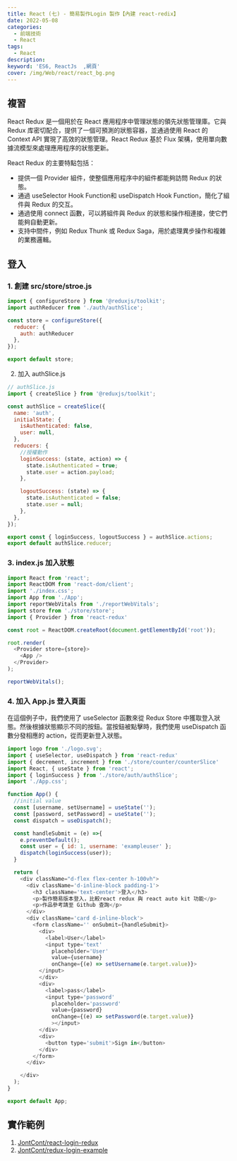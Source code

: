 ```yaml
---
title: React (七) - 簡易製作Login 製作【內建 react-redix】
date: 2022-05-08
categories: 
  - 前端技術
  - React
tags: 
  - React
description:
keyword: 'ES6, ReactJs  ,網頁'
cover: /img/Web/react/react_bg.png
---
```


## 複習
React Redux 是一個用於在 React 應用程序中管理狀態的領先狀態管理庫。它與 Redux 库密切配合，提供了一個可預測的狀態容器，並通過使用 React 的 Context API 實現了高效的狀態管理。React Redux 基於 Flux 架構，使用單向數據流模型來處理應用程序的狀態更新。

React Redux 的主要特點包括：

- 提供一個 Provider 組件，使整個應用程序中的組件都能夠訪問 Redux 的狀態。
- 通過 useSelector Hook Function和 useDispatch Hook Function，簡化了組件與 Redux 的交互。
- 通過使用 connect 函數，可以將組件與 Redux 的狀態和操作相連接，使它們能夠自動更新。
- 支持中間件，例如 Redux Thunk 或 Redux Saga，用於處理異步操作和複雜的業務邏輯。

## 登入

### 1. 創建 src/store/stroe.js
```js
import { configureStore } from '@reduxjs/toolkit';
import authReducer from './auth/authSlice';

const store = configureStore({
  reducer: {
    auth: authReducer
  },
});

export default store;
```

2. 加入 authSlice.js
```js
// authSlice.js
import { createSlice } from '@reduxjs/toolkit';

const authSlice = createSlice({
  name: 'auth',
  initialState: {
    isAuthenticated: false,
    user: null,
  },
  reducers: {
    //授權動作
    loginSuccess: (state, action) => {
      state.isAuthenticated = true;
      state.user = action.payload;
    },

    logoutSuccess: (state) => {
      state.isAuthenticated = false;
      state.user = null;
    },
  },
});

export const { loginSuccess, logoutSuccess } = authSlice.actions;
export default authSlice.reducer;

```


### 3. index.js 加入狀態

```js
import React from 'react';
import ReactDOM from 'react-dom/client';
import './index.css';
import App from './App';
import reportWebVitals from './reportWebVitals';
import store from './store/store';
import { Provider } from 'react-redux'

const root = ReactDOM.createRoot(document.getElementById('root'));

root.render(
  <Provider store={store}>
    <App />
  </Provider>
);

reportWebVitals();

```

### 4. 加入 App.js 登入頁面
在這個例子中，我們使用了 useSelector 函數來從 Redux Store 中獲取登入狀態。然後根據狀態顯示不同的按鈕。當按鈕被點擊時，我們使用 useDispatch 函數分發相應的 action，從而更新登入狀態。
```js
import logo from './logo.svg';
import { useSelector, useDispatch } from 'react-redux'
import { decrement, increment } from './store/counter/counterSlice'
import React, { useState } from 'react';
import { loginSuccess } from './store/auth/authSlice';
import './App.css';

function App() {
  //initial value 
  const [username, setUsername] = useState('');
  const [password, setPassword] = useState('');
  const dispatch = useDispatch();

  const handleSubmit = (e) =>{
    e.preventDefault();
    const user = { id: 1, username: 'exampleuser' };
    dispatch(loginSuccess(user));
  }

  return (
    <div className="d-flex flex-center h-100vh">
      <div className='d-inline-block padding-1'>
        <h3 className='text-center'>登入</h3>
        <p>製作簡易版本登入，比較react redux 與 react auto kit 功能</p>
        <p>作品參考請至 Github 查詢</p>
      </div>
      <div className='card d-inline-block'>
        <form className='' onSubmit={handleSubmit}> 
          <div>
            <label>User</label>
            <input type='text' 
              placeholder='User'
              value={username}
              onChange={(e) => setUsername(e.target.value)}>
          </input>
          </div>
          <div>
            <label>pass</label>
            <input type='password' 
              placeholder='password'
              value={password}
              onChange={(e) => setPassword(e.target.value)}
              ></input>
          </div>
          <div>
            <button type='submit'>Sign in</button>
          </div>
        </form>
      </div>

    </div>
  );
}

export default App;
```

## 實作範例
1. [JontCont/react-login-redux](https://github.com/JontCont/react-login-redux)
2. [JontCont/redux-login-example](https://github.com/JontCont/redux-login-example)